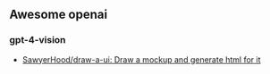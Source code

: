 ## Awesome openai

### gpt-4-vision
- [SawyerHood/draw-a-ui: Draw a mockup and generate html for it](https://github.com/SawyerHood/draw-a-ui)
